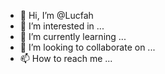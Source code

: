 - 👋 Hi, I’m @Lucfah
- 👀 I’m interested in ...
- 🌱 I’m currently learning ...
- 💞️ I’m looking to collaborate on ...
- 📫 How to reach me ...

<!---
Lucfah/Lucfah is a ✨ special ✨ repository because its `README.md` (this file) appears on your GitHub profile.
You can click the Preview link to take a look at your changes.
--->
